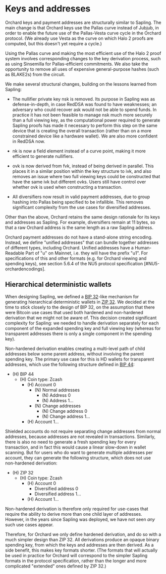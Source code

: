 # Keys and addresses

Orchard keys and payment addresses are structurally similar to Sapling. The main change is
that Orchard keys use the Pallas curve instead of Jubjub, in order to enable the future
use of the Pallas-Vesta curve cycle in the Orchard protocol. (We already use Vesta as
the curve on which Halo 2 proofs are computed, but this doesn't yet require a cycle.)

Using the Pallas curve and making the most efficient use of the Halo 2 proof system
involves corresponding changes to the key derivation process, such as using Sinsemilla
for Pallas-efficient commitments. We also take the opportunity to remove all uses of
expensive general-purpose hashes (such as BLAKE2s) from the circuit.

We make several structural changes, building on the lessons learned from Sapling:

- The nullifier private key $\mathsf{nsk}$ is removed. Its purpose in Sapling was as
  defense-in-depth, in case RedDSA was found to have weaknesses; an adversary who could
  recover $\mathsf{ask}$ would not be able to spend funds. In practice it has not been
  feasible to manage $\mathsf{nsk}$ much more securely than a full viewing key, as the
  computational power required to generate Sapling proofs has made it necessary to perform
  this step on the same device that is creating the overall transaction (rather than on a
  more constrained device like a hardware wallet). We are also more confident in RedDSA
  now.

- $\mathsf{nk}$ is now a field element instead of a curve point, making it more efficient
  to generate nullifiers.

- $\mathsf{ovk}$ is now derived from $\mathsf{fvk}$, instead of being derived in parallel.
  This places it in a similar position within the key structure to $\mathsf{ivk}$, and
  also removes an issue where two full viewing keys could be constructed that have the
  same $\mathsf{ivk}$ but different $\mathsf{ovk}$s. Users still have control over whether
  $\mathsf{ovk}$ is used when constructing a transaction.

- All diversifiers now result in valid payment addresses, due to group hashing into Pallas
  being specified to be infallible. This removes significant complexity from the use cases
  for diversified addresses.

Other than the above, Orchard retains the same design rationale for its keys and addresses
as Sapling. For example, diversifiers remain at 11 bytes, so that a raw Orchard address is
the same length as a raw Sapling address.

Orchard payment addresses do not have a stand-alone string encoding. Instead, we define
"unified addresses" that can bundle together addresses of different types, including
Orchard. Unified addresses have a Human-Readable Part of "u" on Mainnet, i.e. they will
have the prefix "u1". For specifications of this and other formats (e.g. for Orchard viewing
and spending keys), see section 5.6.4 of the NU5 protocol specification [#NU5-orchardencodings].

## Hierarchical deterministic wallets

When designing Sapling, we defined a [BIP 32]-like mechanism for generating hierarchical
deterministic wallets in [ZIP 32]. We decided at the time to stick closely to the design
of BIP 32, on the assumption that there were Bitcoin use cases that used both hardened and
non-hardened derivation that we might not be aware of. This decision created significant
complexity for Sapling: we needed to handle derivation separately for each component of
the expanded spending key and full viewing key (whereas for transparent addresses there is
only a single component in the spending key).

Non-hardened derivation enables creating a multi-level path of child addresses below some
parent address, without involving the parent spending key. The primary use case for this
is HD wallets for transparent addresses, which use the following structure defined in
[BIP 44]:

- (H) BIP 44
  - (H) Coin type: Zcash
    - (H) Account 0
      - (N) Normal addresses
        - (N) Address 0
        - (N) Address 1...
      - (N) Change addresses
        - (N) Change address 0
        - (N) Change address 1...
    - (H) Account 1...

Shielded accounts do not require separating change addresses from normal addresses, because
addresses are not revealed in transactions. Similarly, there is also no need to generate
a fresh spending key for every transaction, and in fact this would cause a linear slow-down
in wallet scanning. But for users who do want to generate multiple addresses per account,
they can generate the following structure, which does not use non-hardened derivation:

- (H) ZIP 32
  - (H) Coin type: Zcash
    - (H) Account 0
      - Diversified address 0
      - Diversified address 1...
    - (H) Account 1...

Non-hardened derivation is therefore only required for use-cases that require the ability
to derive more than one child layer of addresses. However, in the years since Sapling was
deployed, we have not seen *any* such use cases appear.

Therefore, for Orchard we only define hardened derivation, and do so with a much simpler
design than ZIP 32. All derivations produce an opaque binary spending key, from which the
keys and addresses are then derived. As a side benefit, this makes key formats
shorter. (The formats that will actually be used in practice for Orchard will correspond
to the simpler Sapling formats in the protocol specification, rather than the longer
and more complicated "extended" ones defined by ZIP 32.)

[BIP 32]: https://github.com/bitcoin/bips/blob/master/bip-0032.mediawiki
[BIP 44]: https://github.com/bitcoin/bips/blob/master/bip-0044.mediawiki
[ZIP 32]: https://zips.z.cash/zip-0032
[NU5-orchardencodings]: https://zips.z.cash/protocol/nu5.pdf#orchardencodings

